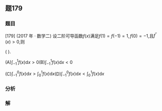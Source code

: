## 题179
### 题目
[179] (2017 年 · 数学二) 设二阶可导函数$f( x)$满足$f( 1)  = f( {-1})  = 1, f( 0)  =  - 1$,且${f}^{\prime \prime }( x)  > 0$,则

(   ).

(A)${\int }_{-1}^{1}f( x) \mathrm{d}x > 0$(B)${\int }_{-1}^{1}f( x) \mathrm{d}x < 0$

(C)${\int }_{-1}^{0}f( x) \mathrm{d}x > {\int }_{0}^{1}f( x) \mathrm{d}x$(D)${\int }_{-1}^{0}f( x) \mathrm{d}x < {\int }_{0}^{1}f( x) \mathrm{d}x$
### 分析

### 解